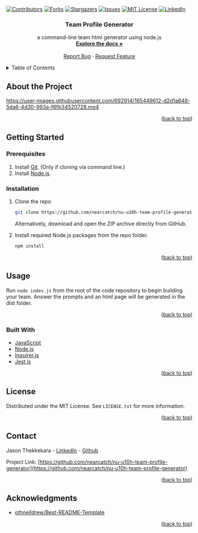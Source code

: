 <div id="top"></div>
<!--
*** Thanks for checking out the Best-README-Template. If you have a suggestion
*** that would make this better, please fork the repo and create a pull request
*** or simply open an issue with the tag "enhancement".
*** Don't forget to give the project a star!
*** Thanks again! Now go create something AMAZING! :D
-->

<!-- PROJECT SHIELDS -->
<!--
*** I'm using markdown "reference style" links for readability.
*** Reference links are enclosed in brackets [ ] instead of parentheses ( ).
*** See the bottom of this document for the declaration of the reference variables
*** for contributors-url, forks-url, etc. This is an optional, concise syntax you may use.
*** https://www.markdownguide.org/basic-syntax/#reference-style-links
-->

[![Contributors][contributors-shield]][contributors-url]
[![Forks][forks-shield]][forks-url]
[![Stargazers][stars-shield]][stars-url]
[![Issues][issues-shield]][issues-url]
[![MIT License][license-shield]][license-url]
[![LinkedIn][linkedin-shield]][linkedin-url]

<div align="center">

<h3 align="center">Team Profile Generator</h3>

  <p align="center">
    a command-line team html generator using node.js
    <br />
    <a href="https://github.com/nearcatch/nu-u10h-team-profile-generator"><strong>Explore the docs »</strong></a>
    <br />
    <br />
    <a href="https://github.com/nearcatch/nu-u10h-team-profile-generator/issues">Report Bug</a>
    ·
    <a href="https://github.com/nearcatch/nu-u10h-team-profile-generator/issues">Request Feature</a>
  </p>
</div>

<!-- TABLE OF CONTENTS -->
<details>
  <summary>Table of Contents</summary>
  <ol>
    <li>
      <a href="#about-the-project">About the Project</a>
      <ul>
        <li><a href="#built-with">Built With</a></li>
      </ul>
    </li>
    <li>
      <a href="#getting-started">Getting Started</a>
      <ul>
        <li><a href="#prerequisites">Prerequisites</a></li>
        <li><a href="#installation">Installation</a></li>
      </ul>
    </li>
    <li><a href="#usage">Usage</a></li>
    <li><a href="#license">License</a></li>
    <li><a href="#contact">Contact</a></li>
    <li><a href="#acknowledgments">Acknowledgments</a></li>
  </ol>
</details>

<!-- ABOUT THE PROJECT -->

## About the Project

https://user-images.githubusercontent.com/692914/165449612-d2d1a848-5da6-4d30-993a-f6fb34520728.mp4
<p align="right">(<a href="#top">back to top</a>)</p>



<!-- GETTING STARTED -->
## Getting Started
### Prerequisites

1. Install [Git](https://git-scm.com/book/en/v2/Getting-Started-Installing-Git). (Only if cloning via command line.)
2. Install [Node.js](https://nodejs.org/en/download/current/).

### Installation

1. Clone the repo
   ```sh
   git clone https://github.com/nearcatch/nu-u10h-team-profile-generator.git
   ```
   Alternatively, download and open the ZIP archive directly from GitHub.

2. Install required Node.js packages from the repo folder.
   ```sh
   npm install
   ```

<p align="right">(<a href="#top">back to top</a>)</p>



<!-- USAGE EXAMPLES -->

## Usage

Run `node index.js` from the root of the code repository to begin building your team. Answer the prompts and an html page will be generated in the dist folder.

<p align="right">(<a href="#top">back to top</a>)</p>

### Built With

* [JavaScript](https://developer.mozilla.org/en-US/docs/Web/JavaScript)
* [Node.js](https://nodejs.org/en/)
* [Inquirer.js](https://github.com/SBoudrias/Inquirer.js)
* [Jest.js](https://jestjs.io/)

<p align="right">(<a href="#top">back to top</a>)</p>

<!-- LICENSE -->

## License

Distributed under the MIT License. See `LICENSE.txt` for more information.

<p align="right">(<a href="#top">back to top</a>)</p>

<!-- CONTACT -->

## Contact

Jason Thekkekara - [LinkedIn][linkedin-url] - [Github](https://github.com/nearcatch)

Project Link: [https://github.com/nearcatch/nu-u10h-team-profile-generator](https://github.com/nearcatch/nu-u10h-team-profile-generator)

<p align="right">(<a href="#top">back to top</a>)</p>

<!-- ACKNOWLEDGMENTS -->

## Acknowledgments

- [othneildrew/Best-README-Template](https://github.com/othneildrew/Best-README-Template)

<p align="right">(<a href="#top">back to top</a>)</p>

<!-- MARKDOWN LINKS & IMAGES -->
<!-- https://www.markdownguide.org/basic-syntax/#reference-style-links -->

[contributors-shield]: https://img.shields.io/github/contributors/nearcatch/nu-u10h-team-profile-generator.svg?style=for-the-badge
[contributors-url]: https://github.com/nearcatch/nu-u10h-team-profile-generator/graphs/contributors
[forks-shield]: https://img.shields.io/github/forks/nearcatch/nu-u10h-team-profile-generator.svg?style=for-the-badge
[forks-url]: https://github.com/nearcatch/nu-u10h-team-profile-generator/network/members
[stars-shield]: https://img.shields.io/github/stars/nearcatch/nu-u10h-team-profile-generator.svg?style=for-the-badge
[stars-url]: https://github.com/nearcatch/nu-u10h-team-profile-generator/stargazers
[issues-shield]: https://img.shields.io/github/issues/nearcatch/nu-u10h-team-profile-generator.svg?style=for-the-badge
[issues-url]: https://github.com/nearcatch/nu-u10h-team-profile-generator/issues
[license-shield]: https://img.shields.io/github/license/nearcatch/nu-u10h-team-profile-generator.svg?style=for-the-badge
[license-url]: https://github.com/nearcatch/nu-u10h-team-profile-generator/blob/main/LICENSE.txt
[linkedin-shield]: https://img.shields.io/badge/-LinkedIn-black.svg?style=for-the-badge&logo=linkedin&colorB=555
[linkedin-url]: https://linkedin.com/in/jason-thekkekara
[product-screenshot]: https://raw.githubusercontent.com/nearcatch/nu-u10h-team-profile-generator/main/assets/readme/full-page-screenshot.webp
